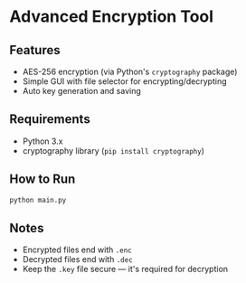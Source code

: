 # Advanced Encryption Tool

## Features
- AES-256 encryption (via Python's `cryptography` package)
- Simple GUI with file selector for encrypting/decrypting
- Auto key generation and saving

## Requirements
- Python 3.x
- cryptography library (`pip install cryptography`)

## How to Run
```bash
python main.py
```

## Notes
- Encrypted files end with `.enc`
- Decrypted files end with `.dec`
- Keep the `.key` file secure — it's required for decryption
